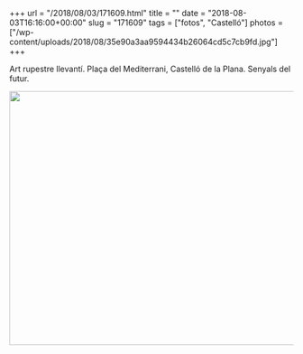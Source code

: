 +++
url = "/2018/08/03/171609.html"
title = ""
date = "2018-08-03T16:16:00+00:00"
slug = "171609"
tags = ["fotos", "Castelló"]
photos = ["/wp-content/uploads/2018/08/35e90a3aa9594434b26064cd5c7cb9fd.jpg"]
+++

Art rupestre llevantí. Plaça del Mediterrani, Castelló de la Plana. Senyals del futur.

<img src="/wp-content/uploads/2018/08/35e90a3aa9594434b26064cd5c7cb9fd.jpg" width="600" height="450" />
